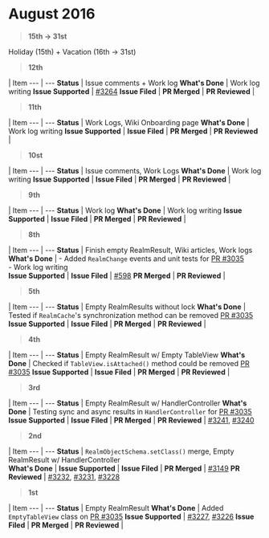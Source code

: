 # August 2016

> **15th -> 31st**

Holiday (15th) + Vacation (16th -> 31st)

> **12th**

  | Item
--- | --- 
**Status** |  Issue comments + Work log
**What's Done** | Work log writing
**Issue Supported** | <a href="https://github.com/realm/realm-java/issues/3264">#3264</a>
**Issue Filed** | 
**PR Merged** | 
**PR Reviewed** | 

> **11th**

  | Item
--- | --- 
**Status** | Work Logs, Wiki Onboarding page
**What's Done** | Work log writing
**Issue Supported** | 
**Issue Filed** | 
**PR Merged** | 
**PR Reviewed** | 

> **10st**

  | Item
--- | --- 
**Status** | Issue comments, Work Logs
**What's Done** | Work log writing
**Issue Supported** | 
**Issue Filed** | 
**PR Merged** | 
**PR Reviewed** | 

> **9th**

  | Item
--- | --- 
**Status** | Work log
**What's Done** | Work log writing
**Issue Supported** | 
**Issue Filed** | 
**PR Merged** | 
**PR Reviewed** | 

> **8th**

  | Item
--- | --- 
**Status** | Finish empty RealmResult, Wiki articles, Work logs
**What's Done** | - Added `RealmChange` events and unit tests for <a href="https://github.com/realm/realm-java/pull/3035">PR #3035</a><br/>- Work log writing  
**Issue Supported** | 
**Issue Filed** | <a href="https://github.com/realm/realm-sync/issues/598">#598</a>
**PR Merged** | 
**PR Reviewed** | 

> **5th**

  | Item
--- | --- 
**Status** | Empty RealmResults without lock
**What's Done** | Tested if `RealmCache`'s synchronization method can be removed <a href="https://github.com/realm/realm-java/pull/3035">PR #3035</a>
**Issue Supported** | 
**Issue Filed** | 
**PR Merged** | 
**PR Reviewed** | 

> **4th**

  | Item
--- | --- 
**Status** |  Empty RealmResult w/ Empty TableView
**What's Done** | Checked if `TableView.isAttached()` method could be removed <a href="https://github.com/realm/realm-java/pull/3035">PR #3035</a>
**Issue Supported** | 
**Issue Filed** | 
**PR Merged** | 
**PR Reviewed** | 

> **3rd**

  | Item
--- | --- 
**Status** | Empty RealmResult w/ HandlerController
**What's Done** | Testing sync and async results in `HandlerController` for <a href="https://github.com/realm/realm-java/pull/3035">PR #3035</a>
**Issue Supported** | 
**Issue Filed** | 
**PR Merged** | 
**PR Reviewed** | <a href="https://github.com/realm/realm-java/pull/3241">#3241</a>, <a href="https://github.com/realm/realm-java/pull/3240">#3240</a>

> **2nd**

  | Item
--- | --- 
**Status** | `RealmObjectSchema.setClass()` merge, Empty RealmResult w/ HandlerController  
**What's Done** | 
**Issue Supported** | 
**Issue Filed** | 
**PR Merged** | <a href="https://github.com/realm/realm-java/pull/3149">#3149</a>
**PR Reviewed** | <a href="https://github.com/realm/realm-java/pull/3232">#3232</a>, <a href="https://github.com/realm/realm-java/pull/3231">#3231</a>, <a href="https://github.com/realm/realm-java/pull/3228">#3228</a>

> **1st**

  | Item
--- | --- 
**Status** | Empty RealmResult
**What's Done** | Added `EmptyTableView` class on <a href="https://github.com/realm/realm-java/pull/3035">PR #3035</a>
**Issue Supported** | <a href="https://github.com/realm/realm-java/issues/3227">#3227</a>, <a href="https://github.com/realm/realm-java/issues/3226">#3226</a>
**Issue Filed** | 
**PR Merged** | 
**PR Reviewed** | 
